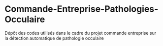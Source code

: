 # Commande-Entreprise-Pathologies-Occulaire
Dépôt des codes utilisés dans le cadre du projet commande entreprise sur la détection automatique de pathologie occulaire
